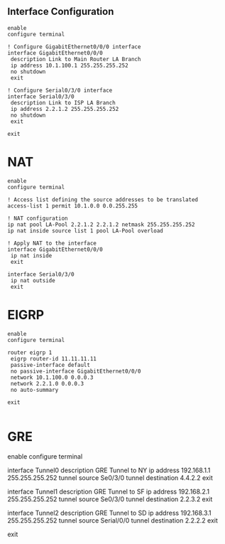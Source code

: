 ## Interface Configuration 

```
enable
configure terminal

! Configure GigabitEthernet0/0/0 interface
interface GigabitEthernet0/0/0
 description Link to Main Router LA Branch
 ip address 10.1.100.1 255.255.255.252
 no shutdown
 exit

! Configure Serial0/3/0 interface
interface Serial0/3/0
 description Link to ISP LA Branch
 ip address 2.2.1.2 255.255.255.252
 no shutdown
 exit

exit
```

# NAT

```
enable
configure terminal

! Access list defining the source addresses to be translated
access-list 1 permit 10.1.0.0 0.0.255.255

! NAT configuration
ip nat pool LA-Pool 2.2.1.2 2.2.1.2 netmask 255.255.255.252
ip nat inside source list 1 pool LA-Pool overload

! Apply NAT to the interface
interface GigabitEthernet0/0/0
 ip nat inside
 exit

interface Serial0/3/0
 ip nat outside
 exit

```

# EIGRP

```
enable
configure terminal

router eigrp 1
 eigrp router-id 11.11.11.11
 passive-interface default
 no passive-interface GigabitEthernet0/0/0
 network 10.1.100.0 0.0.0.3
 network 2.2.1.0 0.0.0.3
 no auto-summary

exit


```

# GRE
enable
configure terminal

interface Tunnel0
 description GRE Tunnel to NY
 ip address 192.168.1.1 255.255.255.252
 tunnel source Se0/3/0
 tunnel destination 4.4.2.2 
 exit

interface Tunnel1
 description GRE Tunnel to SF
 ip address 192.168.2.1 255.255.255.252
 tunnel source Se0/3/0
 tunnel destination 2.2.3.2
 exit

interface Tunnel2
 description GRE Tunnel to SD
 ip address 192.168.3.1 255.255.255.252
 tunnel source Serial/0/0
 tunnel destination 2.2.2.2
 exit

exit
